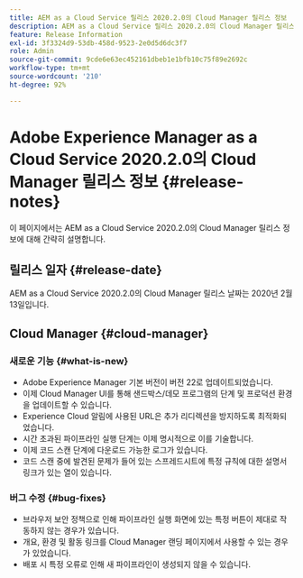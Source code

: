 ```yaml
---
title: AEM as a Cloud Service 릴리스 2020.2.0의 Cloud Manager 릴리스 정보
description: AEM as a Cloud Service 릴리스 2020.2.0의 Cloud Manager 릴리스 정보
feature: Release Information
exl-id: 3f3324d9-53db-458d-9523-2e0d5d6dc3f7
role: Admin
source-git-commit: 9cde6e63ec452161dbeb1e1bfb10c75f89e2692c
workflow-type: tm+mt
source-wordcount: '210'
ht-degree: 92%

---
```


# Adobe Experience Manager as a Cloud Service 2020.2.0의 Cloud Manager 릴리스 정보 {#release-notes}

이 페이지에서는 AEM as a Cloud Service 2020.2.0의 Cloud Manager 릴리스 정보에 대해 간략히 설명합니다.

## 릴리스 일자 {#release-date}

AEM as a Cloud Service 2020.2.0의 Cloud Manager 릴리스 날짜는 2020년 2월 13일입니다.

## Cloud Manager {#cloud-manager}

### 새로운 기능 {#what-is-new}

* Adobe Experience Manager 기본 버전이 버전 22로 업데이트되었습니다.
* 이제 Cloud Manager UI를 통해 샌드박스/데모 프로그램의 단계 및 프로덕션 환경을 업데이트할 수 있습니다.
* Experience Cloud 알림에 사용된 URL은 추가 리디렉션을 방지하도록 최적화되었습니다.
* 시간 초과된 파이프라인 실행 단계는 이제 명시적으로 이를 기술합니다.
* 이제 코드 스캔 단계에 다운로드 가능한 로그가 있습니다.
* 코드 스캔 중에 발견된 문제가 들어 있는 스프레드시트에 특정 규칙에 대한 설명서 링크가 있는 열이 있습니다.

### 버그 수정  {#bug-fixes}

* 브라우저 보안 정책으로 인해 파이프라인 실행 화면에 있는 특정 버튼이 제대로 작동하지 않는 경우가 있습니다.
* 개요, 환경 및 활동 링크를 Cloud Manager 랜딩 페이지에서 사용할 수 있는 경우가 있었습니다.
* 배포 시 특정 오류로 인해 새 파이프라인이 생성되지 않을 수 있습니다.
